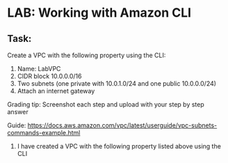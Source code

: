 # LAB: Working with Amazon CLI

## Task:

Create a VPC with the following property using the CLI:

1.  Name: LabVPC
2.  CIDR block 10.0.0.0/16
3.  Two subnets (one private with 10.0.1.0/24 and one public  10.0.0.0/24)
4.   Attach an internet gateway


Grading tip:  Screenshot each step and upload with your step by step answer


Guide:
https://docs.aws.amazon.com/vpc/latest/userguide/vpc-subnets-commands-example.html

1. I have created a VPC with the following property listed above using the CLI